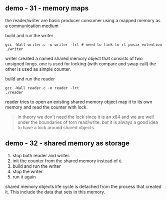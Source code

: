 ## demo - 31 - memory maps

the reader/writer are basic producer consumer using a mapped memory as a communication medium

build and run the writer

```
gcc -Wall writer.c -o writer -lrt # need to link to rt posix extention
./writer
```

writer created a named shared memory object that consists of two unsigned longs. one is used
for locking (with compare and swap call) the other is used as simple counter.

build and run the reader

```
gcc -Wall reader.c -o reader -lrt
./reader
```

reader tries to open an existing shared memory object map it to its own memory and read the counter with lock.

> in theory we don't need the lock since it is an x64 and we are well under the boundaries of torn read/write. *but* it is always a good idea to have a lock around shared objects.



## demo - 32 - shared memory as storage

1. stop both reader and writer.
2. init the counter from the shared memory instead of `0`.
3. build and run the writer
4. stop the writer
5. run it again

shared memory objects life cycle is detached from the process that created it. This include the data that sets in this memory.


